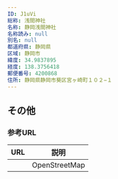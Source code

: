 ```yaml
---
ID: J1uVi
総称: 浅間神社
名称: 静岡浅間神社
名称読み: null
別名: null
都道府県: 静岡県
区域: 静岡市
緯度: 34.9837895
経度: 138.3756418
郵便番号: 4200868
住所: 静岡県静岡市葵区宮ヶ崎町１０２−１
---
```


## その他

### 参考URL

| URL | 説明          |
| --- | ------------- |
|     | OpenStreetMap |
